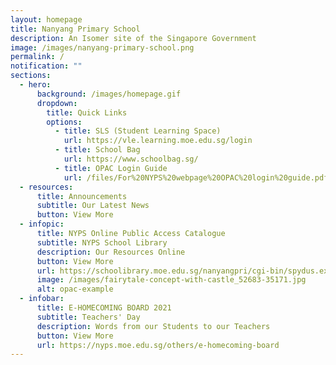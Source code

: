 ```yaml
---
layout: homepage
title: Nanyang Primary School
description: An Isomer site of the Singapore Government
image: /images/nanyang-primary-school.png
permalink: /
notification: ""
sections:
  - hero:
      background: /images/homepage.gif
      dropdown:
        title: Quick Links
        options:
          - title: SLS (Student Learning Space)
            url: https://vle.learning.moe.edu.sg/login
          - title: School Bag
            url: https://www.schoolbag.sg/
          - title: OPAC Login Guide
            url: /files/For%20NYPS%20webpage%20OPAC%20login%20guide.pdf
  - resources:
      title: Announcements
      subtitle: Our Latest News
      button: View More
  - infopic:
      title: NYPS Online Public Access Catalogue
      subtitle: NYPS School Library
      description: Our Resources Online
      button: View More
      url: https://schoolibrary.moe.edu.sg/nanyangpri/cgi-bin/spydus.exe/MSGTRN/WPAC/HOME
      image: /images/fairytale-concept-with-castle_52683-35171.jpg
      alt: opac-example
  - infobar:
      title: E-HOMECOMING BOARD 2021
      subtitle: Teachers' Day
      description: Words from our Students to our Teachers
      button: View More
      url: https://nyps.moe.edu.sg/others/e-homecoming-board
---
```

